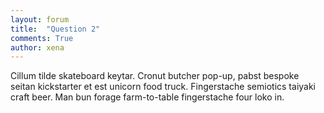 ```yaml
---
layout: forum
title:  "Question 2"
comments: True
author: xena
---
```

Cillum tilde skateboard keytar. Cronut butcher pop-up, pabst bespoke seitan kickstarter et est unicorn food truck. Fingerstache semiotics taiyaki craft beer. Man bun forage farm-to-table fingerstache four loko in.
